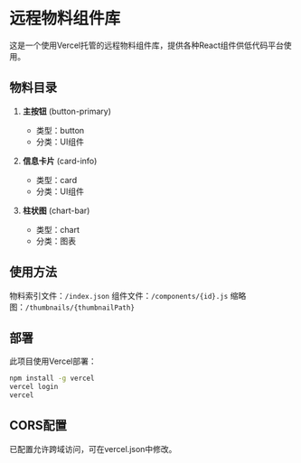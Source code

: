 # 远程物料组件库

这是一个使用Vercel托管的远程物料组件库，提供各种React组件供低代码平台使用。

## 物料目录

1. **主按钮** (button-primary)
   - 类型：button
   - 分类：UI组件

2. **信息卡片** (card-info)
   - 类型：card
   - 分类：UI组件

3. **柱状图** (chart-bar)
   - 类型：chart
   - 分类：图表

## 使用方法

物料索引文件：`/index.json`
组件文件：`/components/{id}.js`
缩略图：`/thumbnails/{thumbnailPath}`

## 部署

此项目使用Vercel部署：

```bash
npm install -g vercel
vercel login
vercel
```

## CORS配置

已配置允许跨域访问，可在vercel.json中修改。 
